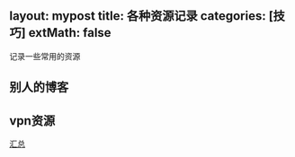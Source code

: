 layout: mypost
title: 各种资源记录
categories: [技巧]
extMath: false
---

记录一些常用的资源

## 别人的博客
[]()
[]()


## vpn资源
[汇总](https://xiaoshuai.link/2021/05/06/3.%20%E9%AD%94%E6%B3%95%E6%8E%A8%E8%8D%90&%E4%BD%BF%E7%94%A8%E6%95%99%E7%A8%8B%EF%BC%88%E9%95%BF%E6%9C%9F%E6%9B%B4%E6%96%B0%EF%BC%89/#toc-heading-3)